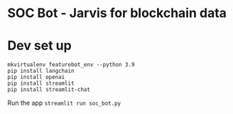 # SOC Bot - Jarvis for blockchain data

# Dev set up 
```
mkvirtualenv featurebot_env --python 3.9
pip install langchain
pip install openai
pip install streamlit
pip install streamlit-chat
```

Run the app
`streamlit run soc_bot.py`

